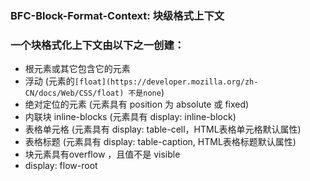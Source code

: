 ### BFC-Block-Format-Context: 块级格式上下文

### 一个块格式化上下文由以下之一创建：
* 根元素或其它包含它的元素
* 浮动 (元素的`[float](https://developer.mozilla.org/zh-CN/docs/Web/CSS/float) 不是none`)
* 绝对定位的元素 (元素具有 position 为 absolute 或 fixed)
* 内联块 inline-blocks (元素具有 display: inline-block)
* 表格单元格 (元素具有 display: table-cell，HTML表格单元格默认属性)
* 表格标题 (元素具有 display: table-caption, HTML表格标题默认属性)
* 块元素具有overflow ，且值不是 visible
* display: flow-root
